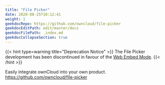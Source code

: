 ```yaml
---
title: "File Picker"
date: 2020-08-25T10:12:41
weight: 1
geekdocRepo: https://github.com/owncloud/file-picker
geekdocEditPath: edit/master/docs
geekdocFilePath: _index.md
geekdocCollapseSection: true
---
```


{{< hint type=warning title="Deprecation Notice" >}}
The File Picker development has been discontinued in favour of the [Web Embed Mode](https://owncloud.dev/clients/web/embed-mode/).
{{< /hint >}}

Easily integrate ownCloud into your own product.
https://github.com/owncloud/file-picker
